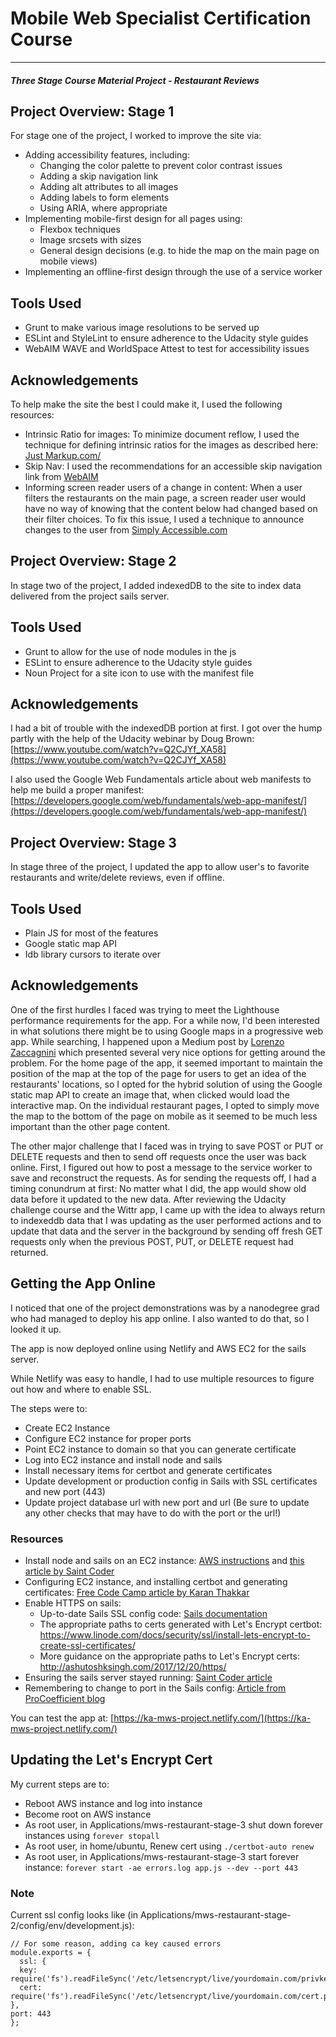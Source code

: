 # Mobile Web Specialist Certification Course
---
#### _Three Stage Course Material Project - Restaurant Reviews_

## Project Overview: Stage 1

For stage one of the project, I worked to improve the site via:

- Adding accessibility features, including:
  - Changing the color palette to prevent color contrast issues
  - Adding a skip navigation link
  - Adding alt attributes to all images
  - Adding labels to form elements
  - Using ARIA, where appropriate
- Implementing mobile-first design for all pages using:
  - Flexbox techniques
  - Image srcsets with sizes
  - General design decisions (e.g. to hide the map on the main page on mobile views)
- Implementing an offline-first design through the use of a service worker

## Tools Used

- Grunt to make various image resolutions to be served up
- ESLint and StyleLint to ensure adherence to the Udacity style guides
- WebAIM WAVE and WorldSpace Attest to test for accessibility issues

## Acknowledgements

To help make the site the best I could make it, I used the following resources:

- Intrinsic Ratio for images: To minimize document reflow, I used the technique for defining intrinsic ratios for the images as described here: [Just Markup.com/](https://justmarkup.com/log/2015/11/definining-aspect-ratio-to-prevent-reflow/)
- Skip Nav: I used the recommendations for an accessible skip navigation link from [WebAIM](https://webaim.org/techniques/css/invisiblecontent/#skipnavlink)
- Informing screen reader users of a change in content: When a user filters the restaurants on the main page, a screen reader user would have no way of knowing that the content below had changed based on their filter choices. To fix this issue, I used a technique to announce changes to the user from [Simply Accessible.com](https://simplyaccessible.com/article/spangular-accessibility/#aria)

## Project Overview: Stage 2

In stage two of the project, I added indexedDB to the site to index data delivered from the project sails server.

## Tools Used

- Grunt to allow for the use of node modules in the js
- ESLint to ensure adherence to the Udacity style guides
- Noun Project for a site icon to use with the manifest file

## Acknowledgements

I had a bit of trouble with the indexedDB portion at first. I got over the hump partly with the help of the Udacity webinar by Doug Brown: [https://www.youtube.com/watch?v=Q2CJYf_XA58](https://www.youtube.com/watch?v=Q2CJYf_XA58)

I also used the Google Web Fundamentals article about web manifests to help me build a proper manifest: [https://developers.google.com/web/fundamentals/web-app-manifest/](https://developers.google.com/web/fundamentals/web-app-manifest/)

## Project Overview: Stage 3

In stage three of the project, I updated the app to allow user's to favorite restaurants and write/delete reviews, even if offline.

## Tools Used

- Plain JS for most of the features
- Google static map API
- Idb library cursors to iterate over

## Acknowledgements

One of the first hurdles I faced was trying to meet the Lighthouse performance requirements for the app. For a while now, I'd been interested in what solutions there might be to using Google maps in a progressive web app. While searching, I happened upon a Medium post by [Lorenzo Zaccagnini](https://medium.com/@lorenzozaccagnini/improve-google-map-performance-in-your-pwa-fe24a6b3a37b) which presented several very nice options for getting around the problem. For the home page of the app, it seemed important to maintain the position of the map at the top of the page for users to get an idea of the restaurants' locations, so I opted for the hybrid solution of using the Google static map API to create an image that, when clicked would load the interactive map. On the individual restaurant pages, I opted to simply move the map to the bottom of the page on mobile as it seemed to be much less important than the other page content.

The other major challenge that I faced was in trying to save POST or PUT or DELETE requests and then to send off requests once the user was back online. First, I figured out how to post a message to the service worker to save and reconstruct the requests. As for sending the requests off, I had a timing conundrum at first: No matter what I did, the app would show old data before it updated to the new data. After reviewing the Udacity challenge course and the Wittr app, I came up with the idea to always return to indexeddb data that I was updating as the user performed actions and to update that data and the server in the background by sending off fresh GET requests only when the previous POST, PUT, or DELETE request had returned.

## Getting the App Online

I noticed that one of the project demonstrations was by a nanodegree grad who had managed to deploy his app online. I also wanted to do that, so I looked it up.

The app is now deployed online using Netlify and AWS EC2 for the sails server.

While Netlify was easy to handle, I had to use multiple resources to figure out how and where to enable SSL.

The steps were to:

- Create EC2 Instance
- Configure EC2 instance for proper ports
- Point EC2 instance to domain so that you can generate certificate
- Log into EC2 instance and install node and sails
- Install necessary items for certbot and generate certificates
- Update development or production config in Sails with SSL certificates and new port (443)
- Update project database url with new port and url (Be sure to update any other checks that may have to do with the port or the url!)

### Resources

- Install node and sails on an EC2 instance: [AWS instructions](https://docs.aws.amazon.com/sdk-for-javascript/v2/developer-guide/setting-up-node-on-ec2-instance.html) and [this article by Saint Coder](https://saintcoder.wordpress.com/2014/05/29/deploying-sails-js-web-application-on-aws-ec2-instance/)
- Configuring EC2 instance, and installing certbot and generating certificates: [Free Code Camp article by Karan Thakkar](https://medium.freecodecamp.org/going-https-on-amazon-ec2-ubuntu-14-04-with-lets-encrypt-certbot-on-nginx-696770649e76)
- Enable HTTPS on sails:
  - Up-to-date Sails SSL config code: [Sails documentation](https://sailsjs.com/documentation/reference/configuration/sails-config)
  - The appropriate paths to certs generated with Let's Encrypt certbot: https://www.linode.com/docs/security/ssl/install-lets-encrypt-to-create-ssl-certificates/
  - More guidance on the appropriate paths to Let's Encrypt certs: http://ashutoshksingh.com/2017/12/20/https/
 - Ensuring the sails server stayed running: [Saint Coder article](https://saintcoder.wordpress.com/2014/05/29/deploying-sails-js-web-application-on-aws-ec2-instance/)
 - Remembering to change to port in the Sails config: [Article from ProCoefficient blog](http://www.procoefficient.com/blog/implementing-https-in-sailsjs-the-right-way/)

 You can test the app at: [https://ka-mws-project.netlify.com/](https://ka-mws-project.netlify.com/)
 
 ## Updating the Let's Encrypt Cert
 My current steps are to:
 
 - Reboot AWS instance and log into instance
 - Become root on AWS instance
 - As root user, in Applications/mws-restaurant-stage-3 shut down forever instances using `forever stopall`
 - As root user, in home/ubuntu, Renew cert using `./certbot-auto renew`
 - As root user, in Applications/mws-restaurant-stage-3 start forever instance: `forever start -ae errors.log app.js --dev --port 443`

### Note

Current ssl config looks like (in Applications/mws-restaurant-stage-2/config/env/development.js):
```
// For some reason, adding ca key caused errors
module.exports = {
  ssl: {
  key: require('fs').readFileSync('/etc/letsencrypt/live/yourdomain.com/privkey.pem'),
  cert: require('fs').readFileSync('/etc/letsencrypt/live/yourdomain.com/cert.pem')
},
port: 443
};
```
